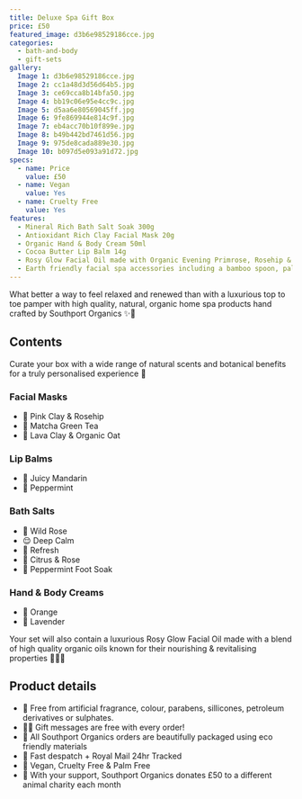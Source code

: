 ```yaml
---
title: Deluxe Spa Gift Box
price: £50
featured_image: d3b6e98529186cce.jpg
categories:
  - bath-and-body
  - gift-sets
gallery:
  Image 1: d3b6e98529186cce.jpg
  Image 2: cc1a48d3d56d64b5.jpg
  Image 3: ce69cca8b14bfa50.jpg
  Image 4: bb19c06e95e4cc9c.jpg
  Image 5: d5aa6e80569045ff.jpg
  Image 6: 9fe869944e814c9f.jpg
  Image 7: eb4acc70b10f899e.jpg
  Image 8: b49b442bd7461d56.jpg
  Image 9: 975de8cada889e30.jpg
  Image 10: b097d5e093a91d72.jpg
specs:
  - name: Price
    value: £50
  - name: Vegan
    value: Yes
  - name: Cruelty Free
    value: Yes
features:
  - Mineral Rich Bath Salt Soak 300g
  - Antioxidant Rich Clay Facial Mask 20g
  - Organic Hand & Body Cream 50ml
  - Cocoa Butter Lip Balm 14g
  - Rosy Glow Facial Oil made with Organic Evening Primrose, Rosehip & Rose Geranium Oils 30ml
  - Earth friendly facial spa accessories including a bamboo spoon, palm leaf mixing bowl and muslin cotton facial cloth for a luxurious home spa experience
---
```


What better a way to feel relaxed and renewed than with a luxurious top to toe pamper with high quality, natural, organic home spa products hand crafted by Southport Organics ✨🛁

## Contents

Curate your box with a wide range of natural scents and botanical benefits for a truly personalised experience 🫶

### Facial Masks

- 🌺 Pink Clay & Rosehip
- 🍵 Matcha Green Tea
- 🌾 Lava Clay & Organic Oat

### Lip Balms

- 🍊 Juicy Mandarin
- 🌱 Peppermint

### Bath Salts

- 🌸 Wild Rose
- 😌 Deep Calm
- 🌱 Refresh
- 🌹 Citrus & Rose
- 🧊 Peppermint Foot Soak

### Hand & Body Creams

- 🍊 Orange
- 💜 Lavender

Your set will also contain a luxurious Rosy Glow Facial Oil made with a blend of high quality organic oils known for their nourishing & revitalising properties 🧖🏼‍♀️

## Product details

- 🍊 Free from artificial fragrance, colour, parabens, sillicones, petroleum derivatives or sulphates.
- ✍🏼 Gift messages are free with every order!
- 🌿 All Southport Organics orders are beautifully packaged using eco friendly materials
- 📮 Fast despatch + Royal Mail 24hr Tracked
- 🐰 Vegan, Cruelty Free & Palm Free
- 🐾 With your support, Southport Organics donates £50 to a different animal charity each month
